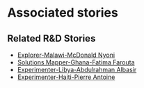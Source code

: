 # Associated stories

<!-- !!DO NOT REMOVE!! start autogenerated hyperlinks -->
## Related R&D Stories
- [Explorer\-Malawi\-McDonald Nyoni](/RnD-Archive/stories/?doc=Explorers_MWI)
- [Solutions Mapper-Ghana-Fatima Farouta](/RnD-Archive/stories/?doc=SolutionMappers_GHA)
- [Experimenter-Libya-Abdulrahman Albasir](/RnD-Archive/stories/?doc=Experimenters_LBY)
- [Experimenter-Haiti-Pierre Antoine](/RnD-Archive/stories/?doc=Experimenters_HTI)
<!-- !!DO NOT REMOVE!! end autogenerated hyperlinks -->